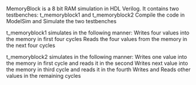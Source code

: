 MemoryBlock is a 8 bit RAM simulation in HDL Verilog.
It contains two testbenches: t_memoryblock1 and t_memoryblock2
Compile the code in ModelSim and Simulate the two testbenches

t_memoryblock1 simulates in the following manner:
Writes four values into the memory in first four cycles
Reads the four values from the memory in the next four cycles

t_memoryblock2 simulates in the following manner:
Writes one value into the memory in first cycle and reads it in the second
Writes next value into the memory in third cycle and reads it in the fourth
Writes and Reads other values in the remaining cycles

